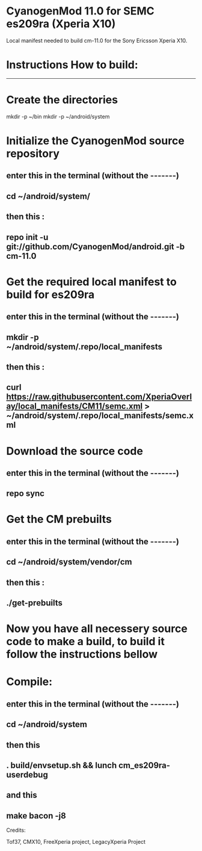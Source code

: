 
CyanogenMod 11.0 for SEMC es209ra (Xperia X10)
==============================================

Local manifest needed to build cm-11.0 for the Sony Ericsson Xperia X10.


# Instructions How to build:
-----------------------------

# Create the directories

mkdir -p ~/bin
mkdir -p ~/android/system


# Initialize the CyanogenMod source repository

enter this in the terminal (without the -------)
--------------------
cd ~/android/system/
--------------------

then this :
----------------------------------------------------------------
repo init -u git://github.com/CyanogenMod/android.git -b cm-11.0
----------------------------------------------------------------

# Get the required local manifest to build for es209ra

enter this in the terminal (without the -------)
-----------------------------------------------
mkdir -p ~/android/system/.repo/local_manifests
-----------------------------------------------

then this :
------------------------------------------------------------------------------------------------------------------------------------
curl https://raw.githubusercontent.com/XperiaOverlay/local_manifests/CM11/semc.xml > ~/android/system/.repo/local_manifests/semc.xml
------------------------------------------------------------------------------------------------------------------------------------

# Download the source code

enter this in the terminal (without the -------)
---------
repo sync
---------

# Get the CM prebuilts

enter this in the terminal (without the -------)
-----------------------------
cd ~/android/system/vendor/cm
-----------------------------

then this :
---------------
./get-prebuilts
---------------

# Now you have all necessery source code to make a build, to build it follow the instructions bellow 

# Compile:

enter this in the terminal (without the -------)
-------------------
cd ~/android/system
-------------------

then this
-------------------------------------------------
. build/envsetup.sh && lunch cm_es209ra-userdebug
-------------------------------------------------

and this
--------------
make bacon -j8	
--------------


Credits:

Tof37, CMX10, FreeXperia project, LegacyXperia Project
